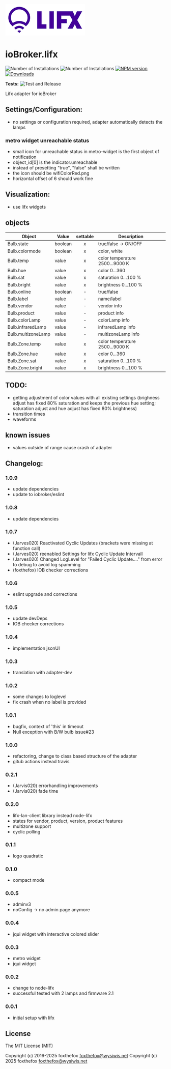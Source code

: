 ![Logo](admin/lifx_logo.png)

# ioBroker.lifx

![Number of Installations](http://iobroker.live/badges/lifx-installed.svg) ![Number of Installations](http://iobroker.live/badges/lifx-stable.svg) [![NPM version](http://img.shields.io/npm/v/iobroker.lifx.svg)](https://www.npmjs.com/package/iobroker.lifx)
[![Downloads](https://img.shields.io/npm/dm/iobroker.lifx.svg)](https://www.npmjs.com/package/iobroker.lifx)

**Tests:** ![Test and Release](https://github.com/foxthefox/ioBroker.lifx/workflows/Test%20and%20Release/badge.svg)

Lifx adapter for ioBroker

## Settings/Configuration:

- no settings or configuration required, adapter automatically detects the lamps

### metro widget unreachable status

- small icon for unreachable status in metro-widget is the first object of notification
- object_id[0] is the indicator.unreachable
- instead of presetting "true", "false" shall be written
- the icon should be wifiColorRed.png
- horizontal offset of 6 should work fine

## Visualization:

- use lifx widgets

## objects

| Object             | Value   | settable | Description                     |
| ------------------ | ------- | :------: | ------------------------------- |
| Bulb.state         | boolean |    x     | true/false -> ON/OFF            |
| Bulb.colormode     | boolean |    x     | color, white                    |
| Bulb.temp          | value   |    x     | color temperature 2500...9000 K |
| Bulb.hue           | value   |    x     | color 0...360                   |
| Bulb.sat           | value   |    x     | saturation 0...100 %            |
| Bulb.bright        | value   |    x     | brightness 0...100 %            |
| Bulb.online        | boolean |    -     | true/false                      |
| Bulb.label         | value   |    -     | name/label                      |
| Bulb.vendor        | value   |    -     | vendor info                     |
| Bulb.product       | value   |    -     | product info                    |
| Bulb.colorLamp     | value   |    -     | colorLamp info                  |
| Bulb.infraredLamp  | value   |    -     | infraredLamp info               |
| Bulb.multizoneLamp | value   |    -     | multizoneLamp info              |
| Bulb.Zone.temp     | value   |    x     | color temperature 2500...9000 K |
| Bulb.Zone.hue      | value   |    x     | color 0...360                   |
| Bulb.Zone.sat      | value   |    x     | saturation 0...100 %            |
| Bulb.Zone.bright   | value   |    x     | brightness 0...100 %            |

## TODO:

- getting adjustment of color values with all existing settings (brighness adjust has fixed 80% saturation and keeps the previous hue setting; saturation adjust and hue adjust has fixed 80% brightness)
- transition times
- waveforms

## known issues

- values outside of range cause crash of adapter

## Changelog:

### 1.0.9

- update dependencies
- update to iobroker/eslint

### 1.0.8

- update dependencies

### 1.0.7

- (Jarves020) Reactivated Cyclic Updates (brackets were missing at function call)
- (Jarves020) reenabled Settings for lifx Cyclic Update Intervall
- (Jarves020) Changed LogLevel for "Failed Cyclic Update...." from error to debug to avoid log spamming
- (foxthefox) IOB checker corrections

### 1.0.6

- eslint upgrade and corrections

### 1.0.5

- update devDeps
- IOB checker corrections

### 1.0.4

- implementation jsonUI

### 1.0.3

- translation with adapter-dev

### 1.0.2

- some changes to loglevel
- fix crash when no label is provided

### 1.0.1

- bugfix, context of 'this' in timeout
- Null exception with B/W bulb issue#23

### 1.0.0

- refactoring, change to class based structure of the adapter
- gitub actions instead travis

### 0.2.1

- (Jarvis020) errorhandling improvements
- (Jarvis020) fade time

### 0.2.0

- lifx-lan-client library instead node-lifx
- states for vendor, product, version, product features
- multizone support
- cyclic polling

### 0.1.1

- logo quadratic

### 0.1.0

- compact mode

### 0.0.5

- adminv3
- noConfig -> no admin page anymore

### 0.0.4

- jqui widget with interactive colored slider

### 0.0.3

- metro widget
- jqui widget

### 0.0.2

- change to node-lifx
- successful tested with 2 lamps and firmware 2.1

### 0.0.1

- initial setup with lifx

## License

The MIT License (MIT)

Copyright (c) 2016-2025 foxthefox <foxthefox@wysiwis.net>
Copyright (c) 2025 foxthefox <foxthefox@wysiwis.net>
